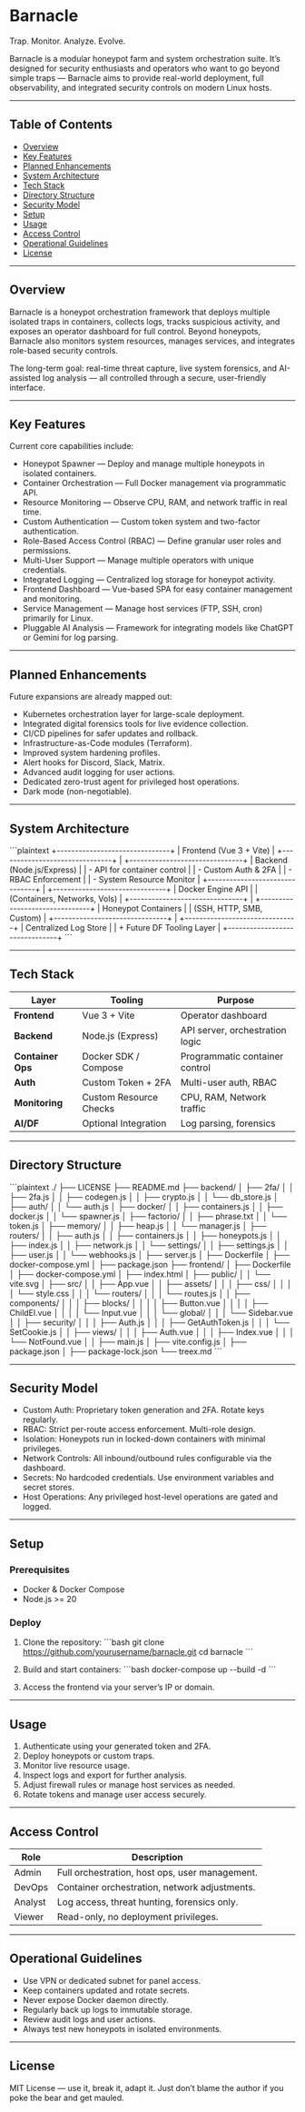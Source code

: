 # Barnacle

Trap. Monitor. Analyze. Evolve.

Barnacle is a modular honeypot farm and system orchestration suite. It’s designed for security enthusiasts and operators who want to go beyond simple traps — Barnacle aims to provide real-world deployment, full observability, and integrated security controls on modern Linux hosts.

---

## Table of Contents

- [Overview](#overview)
- [Key Features](#key-features)
- [Planned Enhancements](#planned-enhancements)
- [System Architecture](#system-architecture)
- [Tech Stack](#tech-stack)
- [Directory Structure](#directory-structure)
- [Security Model](#security-model)
- [Setup](#setup)
- [Usage](#usage)
- [Access Control](#access-control)
- [Operational Guidelines](#operational-guidelines)
- [License](#license)

---

## Overview

Barnacle is a honeypot orchestration framework that deploys multiple isolated traps in containers, collects logs, tracks suspicious activity, and exposes an operator dashboard for full control. Beyond honeypots, Barnacle also monitors system resources, manages services, and integrates role-based security controls.

The long-term goal: real-time threat capture, live system forensics, and AI-assisted log analysis — all controlled through a secure, user-friendly interface.

---

## Key Features

Current core capabilities include:

- Honeypot Spawner — Deploy and manage multiple honeypots in isolated containers.
- Container Orchestration — Full Docker management via programmatic API.
- Resource Monitoring — Observe CPU, RAM, and network traffic in real time.
- Custom Authentication — Custom token system and two-factor authentication.
- Role-Based Access Control (RBAC) — Define granular user roles and permissions.
- Multi-User Support — Manage multiple operators with unique credentials.
- Integrated Logging — Centralized log storage for honeypot activity.
- Frontend Dashboard — Vue-based SPA for easy container management and monitoring.
- Service Management — Manage host services (FTP, SSH, cron) primarily for Linux.
- Pluggable AI Analysis — Framework for integrating models like ChatGPT or Gemini for log parsing.

---

## Planned Enhancements

Future expansions are already mapped out:

- Kubernetes orchestration layer for large-scale deployment.
- Integrated digital forensics tools for live evidence collection.
- CI/CD pipelines for safer updates and rollback.
- Infrastructure-as-Code modules (Terraform).
- Improved system hardening profiles.
- Alert hooks for Discord, Slack, Matrix.
- Advanced audit logging for user actions.
- Dedicated zero-trust agent for privileged host operations.
- Dark mode (non-negotiable).

---

## System Architecture

\`\`\`plaintext
+-------------------------------+
|   Frontend (Vue 3 + Vite)     |
+-------------------------------+
              |
+-------------------------------+
|   Backend (Node.js/Express)   |
| - API for container control   |
| - Custom Auth & 2FA           |
| - RBAC Enforcement            |
| - System Resource Monitor     |
+-------------------------------+
              |
+-------------------------------+
|       Docker Engine API       |
|  (Containers, Networks, Vols) |
+-------------------------------+
              |
+-------------------------------+
|     Honeypot Containers       |
|  (SSH, HTTP, SMB, Custom)     |
+-------------------------------+
              |
+-------------------------------+
|      Centralized Log Store    |
|   + Future DF Tooling Layer   |
+-------------------------------+
\`\`\`

---

## Tech Stack

| Layer             | Tooling                | Purpose                          |
| ----------------- | ---------------------- | -------------------------------- |
| **Frontend**      | Vue 3 + Vite           | Operator dashboard               |
| **Backend**       | Node.js (Express)      | API server, orchestration logic  |
| **Container Ops** | Docker SDK / Compose   | Programmatic container control   |
| **Auth**          | Custom Token + 2FA     | Multi-user auth, RBAC            |
| **Monitoring**    | Custom Resource Checks | CPU, RAM, Network traffic        |
| **AI/DF**         | Optional Integration   | Log parsing, forensics           |

---

## Directory Structure

\`\`\`plaintext
./
├── LICENSE
├── README.md
├── backend/
│   ├── 2fa/
│   │   ├── 2fa.js
│   │   ├── codegen.js
│   │   ├── crypto.js
│   │   └── db_store.js
│   ├── auth/
│   │   └── auth.js
│   ├── docker/
│   │   ├── containers.js
│   │   ├── docker.js
│   │   └── spawner.js
│   ├── factorio/
│   │   ├── phrase.txt
│   │   └── token.js
│   ├── memory/
│   │   ├── heap.js
│   │   └── manager.js
│   ├── routers/
│   │   ├── auth.js
│   │   ├── containers.js
│   │   ├── honeypots.js
│   │   ├── index.js
│   │   ├── network.js
│   │   └── settings/
│   │       ├── settings.js
│   │       ├── user.js
│   │       └── webhooks.js
│   ├── server.js
│   ├── Dockerfile
│   ├── docker-compose.yml
│   ├── package.json
├── frontend/
│   ├── Dockerfile
│   ├── docker-compose.yml
│   ├── index.html
│   ├── public/
│   │   └── vite.svg
│   ├── src/
│   │   ├── App.vue
│   │   ├── assets/
│   │   │   ├── css/
│   │   │   │   └── style.css
│   │   │   └── routers/
│   │   │       └── routes.js
│   │   ├── components/
│   │   │   ├── blocks/
│   │   │   │   ├── Button.vue
│   │   │   │   ├── ChildEl.vue
│   │   │   │   └── Input.vue
│   │   │   └── global/
│   │   │       └── Sidebar.vue
│   │   ├── security/
│   │   │   ├── Auth.js
│   │   │   ├── GetAuthToken.js
│   │   │   └── SetCookie.js
│   │   ├── views/
│   │   │   ├── Auth.vue
│   │   │   ├── Index.vue
│   │   │   └── NotFound.vue
│   │   ├── main.js
│   ├── vite.config.js
│   ├── package.json
│   ├── package-lock.json
└── treex.md
\`\`\`

---

## Security Model

- Custom Auth: Proprietary token generation and 2FA. Rotate keys regularly.
- RBAC: Strict per-route access enforcement. Multi-role design.
- Isolation: Honeypots run in locked-down containers with minimal privileges.
- Network Controls: All inbound/outbound rules configurable via the dashboard.
- Secrets: No hardcoded credentials. Use environment variables and secret stores.
- Host Operations: Any privileged host-level operations are gated and logged.

---

## Setup

### Prerequisites

- Docker & Docker Compose
- Node.js >= 20

### Deploy

1. Clone the repository:
   \`\`\`bash
   git clone https://github.com/yourusername/barnacle.git
   cd barnacle
   \`\`\`

2. Build and start containers:
   \`\`\`bash
   docker-compose up --build -d
   \`\`\`

3. Access the frontend via your server’s IP or domain.

---

## Usage

1. Authenticate using your generated token and 2FA.
2. Deploy honeypots or custom traps.
3. Monitor live resource usage.
4. Inspect logs and export for further analysis.
5. Adjust firewall rules or manage host services as needed.
6. Rotate tokens and manage user access securely.

---

## Access Control

| Role   | Description                                      |
|--------|--------------------------------------------------|
| Admin  | Full orchestration, host ops, user management.   |
| DevOps | Container orchestration, network adjustments.    |
| Analyst| Log access, threat hunting, forensics only.      |
| Viewer | Read-only, no deployment privileges.             |

---

## Operational Guidelines

- Use VPN or dedicated subnet for panel access.
- Keep containers updated and rotate secrets.
- Never expose Docker daemon directly.
- Regularly back up logs to immutable storage.
- Review audit logs and user actions.
- Always test new honeypots in isolated environments.

---

## License

MIT License — use it, break it, adapt it. Just don’t blame the author if you poke the bear and get mauled.
